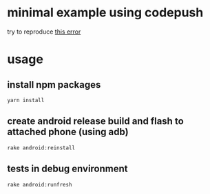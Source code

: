 #  minimal example using codepush

try to reproduce [this error](https://github.com/Microsoft/react-native-code-push/issues/1144)

# usage

## install npm packages

    yarn install

## create android release build and flash to attached phone (using adb)

    rake android:reinstall

## tests in debug environment

    rake android:runfresh
